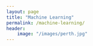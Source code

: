 ```yaml
---
layout: page
title: "Machine Learning"
permalink: /machine-learning/
header:
    image: "/images/perth.jpg"
---
```


